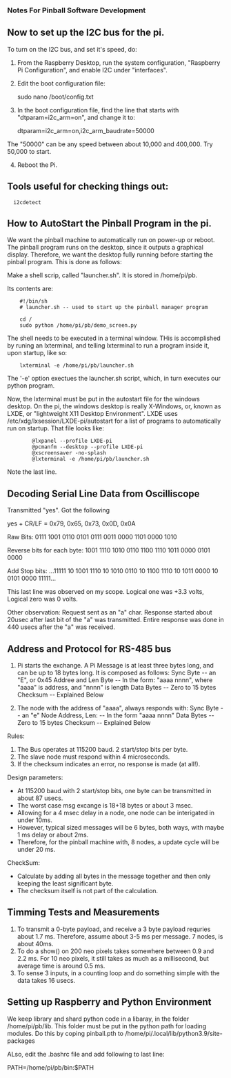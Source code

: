 ### Notes For Pinball Software Development

## Now to set up the I2C bus for the pi.

To turn on the I2C bus, and set it's speed, do:
  1. From the Raspberry Desktop, run the system configuration, "Raspberry Pi Configuration",
  and enable I2C under "interfaces".
  2. Edit the boot configuration file:
      
      sudo nano /boot/config.txt

  3. In the boot configuration file, find the line that starts with "dtparam=i2c_arm=on", and
  change it to:

      dtparam=i2c_arm=on,i2c_arm_baudrate=50000

  The "50000" can be any speed between about 10,000 and 400,000.  Try 50,000 to start.

  4. Reboot the Pi.

## Tools useful for checking things out:

      i2cdetect


## How to AutoStart the Pinball Program in the pi.

We want the pinball machine to automatically run on power-up or reboot. 
The pinball program runs on the desktop, since it outputs a graphical display.
Therefore, we want the desktop fully running before starting the pinball program.
This is done as follows:

Make a shell scrip, called "launcher.sh".  It is stored in /home/pi/pb.

Its contents are:

        #!/bin/sh
        # launcher.sh -- used to start up the pinball manager program

        cd /
        sudo python /home/pi/pb/demo_screen.py 

The shell needs to be executed in a terminal window.  THis is accomplished by
runing an lxterminal, and telling lxterminal to run a program inside it, upon startup, like so:
    
        lxterminal -e /home/pi/pb/launcher.sh

The '-e' option exectues the launcher.sh script, which, in turn executes our  python program.

Now, the lxterminal must be put in the autostart file for the windows desktop.  On the pi,
the windows desktop is really X-Windows, or, known as LXDE, or "lightweight X11 Desktop Environment".
LXDE uses /etc/xdg/lxsession/LXDE-pi/autostart for a list of programs to automatically run on startup.
That file looks like:

            @lxpanel --profile LXDE-pi
            @pcmanfm --desktop --profile LXDE-pi
            @xscreensaver -no-splash
            @lxterminal -e /home/pi/pb/launcher.sh

Note the last line.


## Decoding Serial Line Data from Oscilliscope

Transmitted "yes".  Got the following

yes + CR/LF                      = 0x79,        0x65,        0x73,        0x0D,        0x0A

Raw Bits:                        0111 1001    0110 0101    0111 0011    0000 1101    0000 1010  

Reverse bits for each byte:      1001 1110    1010 0110    1100 1110    1011 0000    0101 0000       

Add Stop bits:      ...11111  10 1001 1110 10 1010 0110 10 1100 1110 10 1011 0000 10 0101 0000  11111...

This last line was observed on my scope.  Logical one was +3.3 volts, Logical zero was 0 volts.

Other observation:  Request sent as an "a" char.  Response started about 20usec after last bit
of the "a" was transmitted.  Entire response was done in 440 usecs after the "a" was received.

## Address and Protocol for RS-485 bus

1.  Pi starts the exchange.  A Pi Message is at least three bytes long, and can be up to 18 bytes long.
    It is composed as follows:
       Sync Byte              -- an "E", or 0x45
       Addree and Len Byte    -- In the form: "aaaa nnnn", where "aaaa" is address, and "nnnn" is length
       Data Bytes             -- Zero to 15 bytes
       Checksum               -- Explained Below

2. The node with the address of "aaaa", always responds with:
       Sync Byte              -- an "e"
       Node Address, Len:     -- In the form "aaaa nnnn"
       Data Bytes             -- Zero to 15 bytes
       Checksum               -- Explained Below

Rules:  
1. The Bus operates at 115200 baud.  2 start/stop bits per byte.
2. The slave node must respond within 4 microseconds.  
3. If the checksum indicates an error, no response is made (at all!).

Design parameters:
* At 115200 baud with 2 start/stop bits, one byte can be transmitted in about 87 usecs.
* The worst case msg excange is 18+18 bytes or  about 3 msec. 
* Allowing for a 4 msec delay in a node, one node can be interigated in under 10ms.
* However, typical sized messages will be 6 bytes, both ways, with maybe 1 ms delay or about 2ms.
* Therefore, for the pinball machine with, 8 nodes, a update cycle will be under 20 ms.

CheckSum:
* Calculate by adding all bytes in the message together and then only keeping the least significant byte.
* The checksum itself is not part of the calculation.

## Timming Tests and Measurements
1. To transmit a 0-byte payload, and receive a 3 byte payload requries about 1.7 ms.  Therefore, assume about 3-5 ms per message.  7 nodes, is about 40ms. 
2. To do a show() on 200 neo pixels takes somewhere between 0.9 and 2.2 ms.   For 10 neo pixels,
it still takes as much as a millisecond, but average time is around 0.5 ms.
3. To sense 3 inputs, in a counting loop and do something simple with the data takes 16 usecs.

## Setting up Raspberry and Python Environment
We keep library and shard python code in a libaray, in the folder /home/pi/pb/lib.  This folder 
must be put in the python path for loading modules.  Do this by coping pinball.pth to 
/home/pi/.local/lib/python3.9/site-packages

ALso, edit the .bashrc file and add following to last line:

PATH=/home/pi/pb/bin:$PATH



